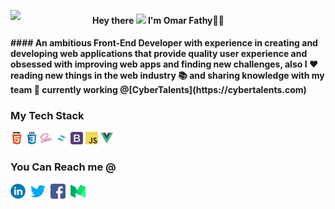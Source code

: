 <p>
  <img align="left" width=26% src="http://dev-prashant.co/img/banner/home-right.png">
</p>

<h4> Hey there <img src="https://github.com/TheDudeThatCode/TheDudeThatCode/blob/master/Assets/Hi.gif" width="29px"> I'm Omar Fathy👨‍💻<h4>
#### An ambitious Front-End Developer with experience in creating and developing web applications that provide quality user experience and obsessed with improving web apps and finding new challenges, also I ❤️ reading new things in the web industry 📚 and sharing knowledge with my team 💬 currently working @[CyberTalents](https://cybertalents.com)

### My Tech Stack
<code><img height="20" src="https://raw.githubusercontent.com/github/explore/80688e429a7d4ef2fca1e82350fe8e3517d3494d/topics/html/html.png"></code>
<code><img height="20" src="https://raw.githubusercontent.com/github/explore/80688e429a7d4ef2fca1e82350fe8e3517d3494d/topics/css/css.png"></code>
<code><img height="20" src="https://raw.githubusercontent.com/github/explore/80688e429a7d4ef2fca1e82350fe8e3517d3494d/topics/sass/sass.png"></code>
<code><img height="20" src="https://raw.githubusercontent.com/github/explore/80688e429a7d4ef2fca1e82350fe8e3517d3494d/topics/tailwind/tailwind.png"></code>
<code><img height="20" src="https://raw.githubusercontent.com/github/explore/80688e429a7d4ef2fca1e82350fe8e3517d3494d/topics/bootstrap/bootstrap.png"></code>
<code><img height="20" src="https://raw.githubusercontent.com/github/explore/80688e429a7d4ef2fca1e82350fe8e3517d3494d/topics/javascript/javascript.png"></code>
<code><img height="20" src="https://raw.githubusercontent.com/github/explore/80688e429a7d4ef2fca1e82350fe8e3517d3494d/topics/vue/vue.png"></code>

### You Can Reach me @
[![LinkedIn](https://github.com/OmarMFathy219/OmarMFathy219/blob/master/linkedin.png)](https://www.linkedin.com/in/omarmfathy219)&nbsp; [![Twitter](https://github.com/OmarMFathy219/OmarMFathy219/blob/master/twitter.png)](https://twitter.com/OmarMFathy219)&nbsp;&nbsp;[![Facebook](https://github.com/OmarMFathy219/OmarMFathy219/blob/master/facebook.png)](https://www.facebook.com/OmarMFathy219/)&nbsp;&nbsp;[![Medium](https://github.com/OmarMFathy219/OmarMFathy219/blob/master/medium.png)](https://www.medium.com/@omarmfathy219)
